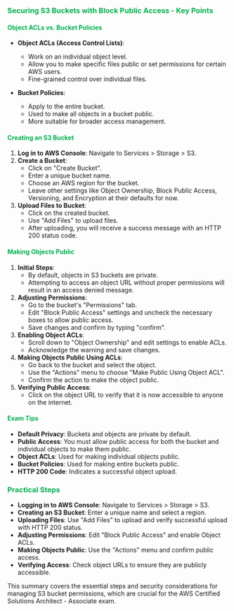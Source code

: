 ### <span style="color:#00b050">Securing S3 Buckets with Block Public Access - Key Points</span>

#### <span style="color:#00b050">Object ACLs vs. Bucket Policies</span>

- **Object ACLs (Access Control Lists)**:
  - Work on an individual object level.
  - Allow you to make specific files public or set permissions for certain AWS users.
  - Fine-grained control over individual files.

- **Bucket Policies**:
  - Apply to the entire bucket.
  - Used to make all objects in a bucket public.
  - More suitable for broader access management.

#### <span style="color:#00b050">Creating an S3 Bucket</span>
1. **Log in to AWS Console**: Navigate to Services > Storage > S3.
2. **Create a Bucket**:
   - Click on "Create Bucket".
   - Enter a unique bucket name.
   - Choose an AWS region for the bucket.
   - Leave other settings like Object Ownership, Block Public Access, Versioning, and Encryption at their defaults for now.
3. **Upload Files to Bucket**:
   - Click on the created bucket.
   - Use "Add Files" to upload files.
   - After uploading, you will receive a success message with an HTTP 200 status code.

#### <span style="color:#00b050">Making Objects Public</span>
1. **Initial Steps**:
   - By default, objects in S3 buckets are private.
   - Attempting to access an object URL without proper permissions will result in an access denied message.
2. **Adjusting Permissions**:
   - Go to the bucket's "Permissions" tab.
   - Edit "Block Public Access" settings and uncheck the necessary boxes to allow public access.
   - Save changes and confirm by typing "confirm".
3. **Enabling Object ACLs**:
   - Scroll down to "Object Ownership" and edit settings to enable ACLs.
   - Acknowledge the warning and save changes.
4. **Making Objects Public Using ACLs**:
   - Go back to the bucket and select the object.
   - Use the "Actions" menu to choose "Make Public Using Object ACL".
   - Confirm the action to make the object public.
5. **Verifying Public Access**:
   - Click on the object URL to verify that it is now accessible to anyone on the internet.

#### <span style="color:#00b050">Exam Tips</span>
- **Default Privacy**: Buckets and objects are private by default.
- **Public Access**: You must allow public access for both the bucket and individual objects to make them public.
- **Object ACLs**: Used for making individual objects public.
- **Bucket Policies**: Used for making entire buckets public.
- **HTTP 200 Code**: Indicates a successful object upload.

### <span style="color:#00b050">Practical Steps</span>
- **Logging in to AWS Console**: Navigate to Services > Storage > S3.
- **Creating an S3 Bucket**: Enter a unique name and select a region.
- **Uploading Files**: Use "Add Files" to upload and verify successful upload with HTTP 200 status.
- **Adjusting Permissions**: Edit "Block Public Access" and enable Object ACLs.
- **Making Objects Public**: Use the "Actions" menu and confirm public access.
- **Verifying Access**: Check object URLs to ensure they are publicly accessible.

This summary covers the essential steps and security considerations for managing S3 bucket permissions, which are crucial for the AWS Certified Solutions Architect - Associate exam.




